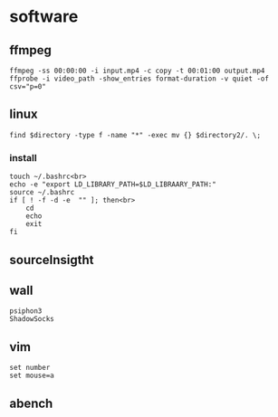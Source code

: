 # software
## ffmpeg
    ffmpeg -ss 00:00:00 -i input.mp4 -c copy -t 00:01:00 output.mp4
    ffprobe -i video_path -show_entries format-duration -v quiet -of csv="p=0"

## linux
    find $directory -type f -name "*" -exec mv {} $directory2/. \;
### install
    touch ~/.bashrc<br>
    echo -e "export LD_LIBRARY_PATH=$LD_LIBRAARY_PATH:"
    source ~/.bashrc
    if [ ! -f -d -e  "" ]; then<br>
        cd
        echo
        exit
    fi

## sourceInsigtht

## wall
    psiphon3
    ShadowSocks

## vim
    set number
    set mouse=a

## abench
